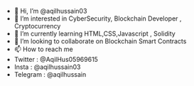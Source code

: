 - 👋 Hi, I’m @aqilhussain03
- 👀 I’m interested in CyberSecurity, Blockchain Developer , Cryptocurrency
- 🌱 I’m currently learning HTML,CSS,Javascript , Solidity
- 💞️ I’m looking to collaborate on Blockchain Smart Contracts
- 📫 How to reach me 
- Twitter : @AqilHus05969615
- Insta : @aqilhussain03
- Telegram : @aqilhussain

<!---
aqilhussain03/aqilhussain03 is a ✨ special ✨ repository because its `README.md` (this file) appears on your GitHub profile.
You can click the Preview link to take a look at your changes.
--->
